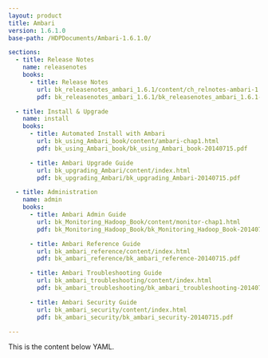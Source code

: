 ```yaml
---
layout: product
title: Ambari
version: 1.6.1.0
base-path: /HDPDocuments/Ambari-1.6.1.0/

sections:
  - title: Release Notes
    name: releasenotes
    books:
      - title: Release Notes
        url: bk_releasenotes_ambari_1.6.1/content/ch_relnotes-ambari-1.6.1.0.html
        pdf: bk_releasenotes_ambari_1.6.1/bk_releasenotes_ambari_1.6.1-20140715.pdf

  - title: Install & Upgrade
    name: install
    books:
      - title: Automated Install with Ambari
        url: bk_using_Ambari_book/content/ambari-chap1.html
        pdf: bk_using_Ambari_book/bk_using_Ambari_book-20140715.pdf

      - title: Ambari Upgrade Guide
        url: bk_upgrading_Ambari/content/index.html
        pdf: bk_upgrading_Ambari/bk_upgrading_Ambari-20140715.pdf

  - title: Administration
    name: admin
    books:
      - title: Ambari Admin Guide
        url: bk_Monitoring_Hadoop_Book/content/monitor-chap1.html
        pdf: bk_Monitoring_Hadoop_Book/bk_Monitoring_Hadoop_Book-20140715.pdf

      - title: Ambari Reference Guide
        url: bk_ambari_reference/content/index.html
        pdf: bk_ambari_reference/bk_ambari_reference-20140715.pdf

      - title: Ambari Troubleshooting Guide
        url: bk_ambari_troubleshooting/content/index.html
        pdf: bk_ambari_troubleshooting/bk_ambari_troubleshooting-20140715.pdf

      - title: Ambari Security Guide
        url: bk_ambari_security/content/index.html
        pdf: bk_ambari_security/bk_ambari_security-20140715.pdf

---
```


This is the content below YAML.
